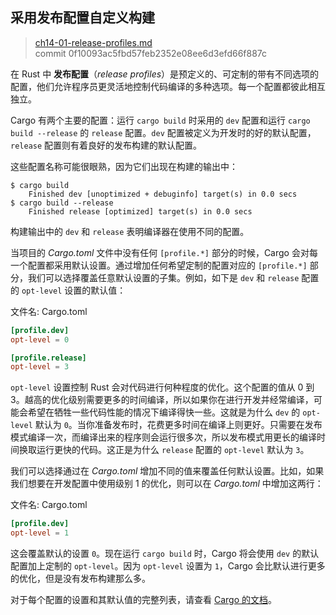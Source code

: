 ## 采用发布配置自定义构建

> [ch14-01-release-profiles.md](https://github.com/rust-lang/book/blob/master/src/ch14-01-release-profiles.md)
> <br>
> commit 0f10093ac5fbd57feb2352e08ee6d3efd66f887c

在 Rust 中 **发布配置**（*release profiles*）是预定义的、可定制的带有不同选项的配置，他们允许程序员更灵活地控制代码编译的多种选项。每一个配置都彼此相互独立。

Cargo 有两个主要的配置：运行 `cargo build` 时采用的 `dev` 配置和运行 `cargo build --release` 的 `release` 配置。`dev` 配置被定义为开发时的好的默认配置，`release` 配置则有着良好的发布构建的默认配置。

这些配置名称可能很眼熟，因为它们出现在构建的输出中：

```text
$ cargo build
    Finished dev [unoptimized + debuginfo] target(s) in 0.0 secs
$ cargo build --release
    Finished release [optimized] target(s) in 0.0 secs
```

构建输出中的 `dev` 和 `release` 表明编译器在使用不同的配置。

当项目的 *Cargo.toml* 文件中没有任何 `[profile.*]` 部分的时候，Cargo 会对每一个配置都采用默认设置。通过增加任何希望定制的配置对应的 `[profile.*]` 部分，我们可以选择覆盖任意默认设置的子集。例如，如下是 `dev` 和 `release` 配置的 `opt-level` 设置的默认值：

<span class="filename">文件名: Cargo.toml</span>

```toml
[profile.dev]
opt-level = 0

[profile.release]
opt-level = 3
```

`opt-level` 设置控制 Rust 会对代码进行何种程度的优化。这个配置的值从 0 到 3。越高的优化级别需要更多的时间编译，所以如果你在进行开发并经常编译，可能会希望在牺牲一些代码性能的情况下编译得快一些。这就是为什么 `dev` 的 `opt-level` 默认为 `0`。当你准备发布时，花费更多时间在编译上则更好。只需要在发布模式编译一次，而编译出来的程序则会运行很多次，所以发布模式用更长的编译时间换取运行更快的代码。这正是为什么 `release` 配置的 `opt-level` 默认为 `3`。

我们可以选择通过在 *Cargo.toml* 增加不同的值来覆盖任何默认设置。比如，如果我们想要在开发配置中使用级别 1 的优化，则可以在 *Cargo.toml* 中增加这两行：

<span class="filename">文件名: Cargo.toml</span>

```toml
[profile.dev]
opt-level = 1
```

这会覆盖默认的设置 `0`。现在运行 `cargo build` 时，Cargo 将会使用 `dev` 的默认配置加上定制的 `opt-level`。因为 `opt-level` 设置为 `1`，Cargo 会比默认进行更多的优化，但是没有发布构建那么多。

对于每个配置的设置和其默认值的完整列表，请查看 [Cargo 的文档](https://doc.rust-lang.org/cargo/reference/manifest.html#the-profile-sections)。
